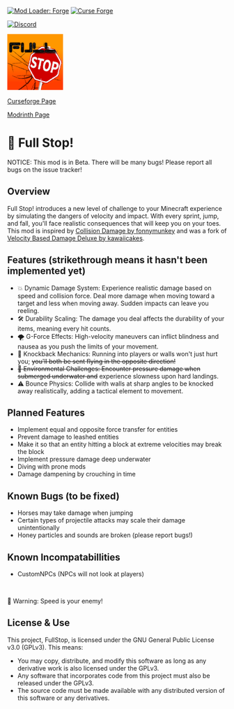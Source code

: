 [<img alt="Mod Loader: Forge" src="https://img.shields.io/badge/loader-forge-1976d2?style=flat-square"/>](https://files.minecraftforge.net/)
[<img alt="Curse Forge" src="https://cf.way2muchnoise.eu/1118198.svg?badge_style=flat"/>](https://www.curseforge.com/minecraft/mc-mods/full-stop)


[<img alt="Discord" src="https://img.shields.io/discord/824044029502292011?style=for-the-badge&logo=discord"/>](https://discord.gg/c9DshjA8jF)

<img src="https://raw.githubusercontent.com/Camawama/FullStop/main/src/main/resources/fullstop.png" alt="Mod Logo" width="128" height="128">

[Curseforge Page](https://www.curseforge.com/minecraft/mc-mods/full-stop)

[Modrinth Page](https://modrinth.com/mod/full-stop!-)

# 🛑 Full Stop! 

NOTICE: This mod is in Beta. There will be many bugs! Please report all bugs on the issue tracker!

## Overview
Full Stop! introduces a new level of challenge to your Minecraft experience by simulating the dangers of velocity and impact. With every sprint, jump, and fall, you'll face realistic consequences that will keep you on your toes. This mod is inspired by [Collision Damage by fonnymunkey](https://www.curseforge.com/minecraft/mc-mods/collision-damage) and was a fork of [Velocity Based Damage Deluxe by kawaiicakes](https://www.curseforge.com/minecraft/mc-mods/velocity-based-damage-deluxe).

## Features (strikethrough means it hasn't been implemented yet)
- 💥 Dynamic Damage System: Experience realistic damage based on speed and collision force. Deal more damage when moving toward a target and less when moving away. Sudden impacts can leave you reeling. 
- 🛠️ Durability Scaling: The damage you deal affects the durability of your items, meaning every hit counts. 
- 🌪️ G-Force Effects: High-velocity maneuvers can inflict blindness and nausea as you push the limits of your movement. 
- 🔄 Knockback Mechanics: Running into players or walls won't just hurt you; ~~you'll both be sent flying in the opposite direction!~~
- ~~🌊 Environmental Challenges: Encounter pressure damage when submerged underwater and~~ experience slowness upon hard landings. 
- ⚠️ Bounce Physics: Collide with walls at sharp angles to be knocked away realistically, adding a tactical element to movement. 

## Planned Features
- Implement equal and opposite force transfer for entities
- Prevent damage to leashed entities
- Make it so that an entity hitting a block at extreme velocities may break the block
- Implement pressure damage deep underwater
- Diving with prone mods
- Damage dampening by crouching in time

## Known Bugs (to be fixed)
- Horses may take damage when jumping
- Certain types of projectile attacks may scale their damage unintentionally
- Honey particles and sounds are broken
  (please report bugs!)

## Known Incompatabillities
- CustomNPCs (NPCs will not look at players)

 

🚧 Warning:
Speed is your enemy!

## License & Use
This project, FullStop, is licensed under the GNU General Public License v3.0 (GPLv3). This means:

* You may copy, distribute, and modify this software as long as any derivative work is also licensed under the GPLv3.
* Any software that incorporates code from this project must also be released under the GPLv3.
* The source code must be made available with any distributed version of this software or any derivatives.
